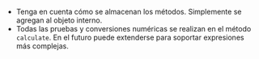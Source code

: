 
- Tenga en cuenta cómo se almacenan los métodos. Simplemente se agregan al objeto interno.
- Todas las pruebas y conversiones numéricas se realizan en el método `calculate`. En el futuro puede extenderse para soportar expresiones más complejas.
